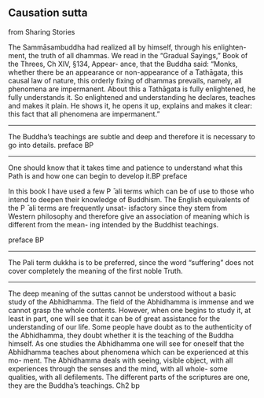 ## Causation sutta
from Sharing Stories

The Sammāsambuddha had realized all by himself, through his enlighten-
ment, the truth of all dhammas.
We read in the “Gradual Sayings,” Book of the Threes, Ch XIV, §134, Appear-
ance, that the Buddha said:
“Monks, whether there be an appearance or non-appearance of a
Tathāgata, this causal law of nature, this orderly fixing of
dhammas prevails, namely, all phenomena are impermanent.
About this a Tathāgata is fully enlightened, he fully understands
it. So enlightened and understanding he declares, teaches and
makes it plain. He shows it, he opens it up, explains and makes
it clear: this fact that all phenomena are impermanent.”

---

The Buddha’s teachings are subtle and deep
and therefore it is necessary to go into details. preface BP

---
One should know
that it takes time and patience to understand what this Path is
and how one can begin to develop it.BP preface

In this book I have used a few P ̄
 ali terms which can be of
use to those who intend to deepen their knowledge of Buddhism.
The English equivalents of the P ̄
 ali terms are frequently unsat-
isfactory since they stem from Western philosophy and therefore
give an association of meaning which is different from the mean-
ing intended by the Buddhist teachings.

preface BP

---
The Pali term dukkha is to be preferred, since the word “suffering” does
not cover completely the meaning of the first noble Truth.

---

The deep meaning
of the suttas cannot be understood without a basic study of the
Abhidhamma. The field of the Abhidhamma is immense and we
cannot grasp the whole contents. However, when one begins to
study it, at least in part, one will see that it can be of great
assistance for the understanding of our life. Some people have
doubt as to the authenticity of the Abhidhamma, they doubt
whether it is the teaching of the Buddha himself. As one studies
the Abhidhamma one will see for oneself that the Abhidhamma
teaches about phenomena which can be experienced at this mo-
ment. The Abhidhamma deals with seeing, visible object, with
all experiences through the senses and the mind, with all whole-
some qualities, with all defilements. The different parts of the
scriptures are one, they are the Buddha’s teachings.
Ch2 bp

